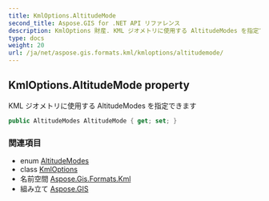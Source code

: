 ```yaml
---
title: KmlOptions.AltitudeMode
second_title: Aspose.GIS for .NET API リファレンス
description: KmlOptions 財産. KML ジオメトリに使用する AltitudeModes を指定できます
type: docs
weight: 20
url: /ja/net/aspose.gis.formats.kml/kmloptions/altitudemode/
---
```

## KmlOptions.AltitudeMode property

KML ジオメトリに使用する AltitudeModes を指定できます

```csharp
public AltitudeModes AltitudeMode { get; set; }
```

### 関連項目

* enum [AltitudeModes](../../altitudemodes/)
* class [KmlOptions](../)
* 名前空間 [Aspose.Gis.Formats.Kml](../../kmloptions/)
* 組み立て [Aspose.GIS](../../../)


